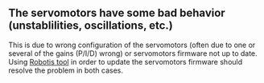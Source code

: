 ## The servomotors have some bad behavior (unstablilities, oscillations, etc.)

This is due to wrong configuration of the servomotors (often due to one or
several of the gains (P/I/D) wrong) or servomotors firmware not up to date.
Using [Robotis
tool](http://support.robotis.com/ko/product/darwin-op/development/tools/firmware_installer.htm)
in order to update the servomotors firmware should resolve the problem in both
cases.

